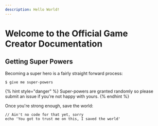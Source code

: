 ```yaml
---
description: Hello World!
---
```


# Welcome to the Official Game Creator Documentation

## Getting Super Powers

Becoming a super hero is a fairly straight forward process:

```text
$ give me super-powers
```

{% hint style="danger" %}
Super-powers are granted randomly so please submit an issue if you're not happy with yours.
{% endhint %}

Once you're strong enough, save the world:

```text
// Ain't no code for that yet, sorry
echo 'You got to trust me on this, I saved the world'
```

